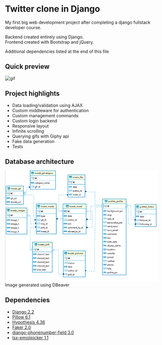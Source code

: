 # Twitter clone in Django

My first big web development project after completing a django fullstack developer course.

Backend created entirely using Django.\
Frontend created with Bootstrap and jQuery.

Additional dependencies listed at the end of this file

## Quick preview

![gif](demo.gif)

## Project highlights

* Data loading/validation using AJAX
* Custom middleware for authentication
* Custom management commands
* Custom login backend
* Responsive layout
* Infinite scrolling
* Querying gifs with Giphy api
* Fake data generation
* Tests

## Database architecture

![DB architecture](db.png)
Image generated using DBeaver

## Dependencies

* [Django 2.2](https://www.djangoproject.com/)
* [Pillow 6.1](https://pillow.readthedocs.io/)
* [Hypothesis 4.36](https://hypothesis.readthedocs.io/)
* [Faker 2.0](https://github.com/joke2k/faker)
* [django-phonenumber-field 3.0](https://github.com/stefanfoulis/django-phonenumber-field)
* [lsx-emojipicker 1.1](https://github.com/LascauxSRL/lsx-emojipicker)
